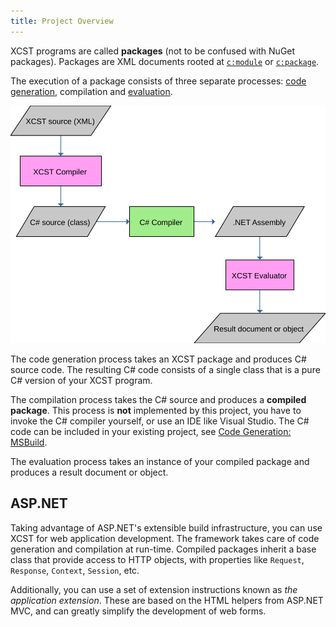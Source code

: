 ```yaml
---
title: Project Overview
---
```


XCST programs are called **packages** (not to be confused with NuGet packages). Packages are XML documents rooted at [`c:module`](../c/module.html) or [`c:package`](../c/package.html).

The execution of a package consists of three separate processes: [code generation](code-generation.html), compilation and [evaluation](evaluation.html).

<img src="xcst-flow.svg" style="max-width: 100%"/>

The code generation process takes an XCST package and produces C# source code. The resulting C# code consists of a single class that is a pure C# version of your XCST program.

The compilation process takes the C# source and produces a **compiled package**. This process is **not** implemented by this project, you have to invoke the C# compiler yourself, or use an IDE like Visual Studio. The C# code can be included in your existing project, see [Code Generation: MSBuild](code-generation.html#msbuild).

The evaluation process takes an instance of your compiled package and produces a result document or object.

## ASP.NET

Taking advantage of ASP.NET's extensible build infrastructure, you can use XCST for web application development. The framework takes care of code generation and compilation at run-time. Compiled packages inherit a base class that provide access to HTTP objects, with properties like `Request`, `Response`, `Context`, `Session`, etc.

Additionally, you can use a set of extension instructions known as *the application extension*. These are based on the HTML helpers from ASP.NET MVC, and can greatly simplify the development of web forms.
